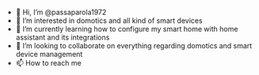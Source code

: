 - 👋 Hi, I’m @passaparola1972
- 👀 I’m interested in domotics and all kind of smart devices
- 🌱 I’m currently learning how to configure my smart home with home assistant and its integrations
- 💞️ I’m looking to collaborate on everything regarding domotics and smart device management
- 📫 How to reach me

<!---
passaparola1972/passaparola1972 is a ✨ special ✨ repository because its `README.md` (this file) appears on your GitHub profile.
You can click the Preview link to take a look at your changes.
--->
